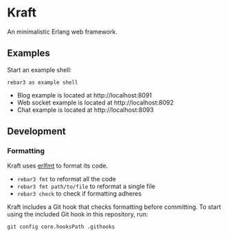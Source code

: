 # Kraft

An minimalistic Erlang web framework.

## Examples

Start an example shell:

```
rebar3 as example shell
```

* Blog example is located at http://localhost:8091
* Web socket example is located at http://localhost:8092
* Chat example is located at http://localhost:8093

## Development

### Formatting

Kraft uses [erlfmt][erlfmt] to format its code.

* `rebar3 fmt` to reformat all the code
* `rebar3 fmt path/to/file` to reformat a single file
* `rebar3 check` to check if formatting adheres

Kraft includes a Git hook that checks formatting before committing. To start
using the included Git hook in this repository, run:

```
git config core.hooksPath .githooks
```


[erlfmt]: https://github.com/WhatsApp/erlfmt
